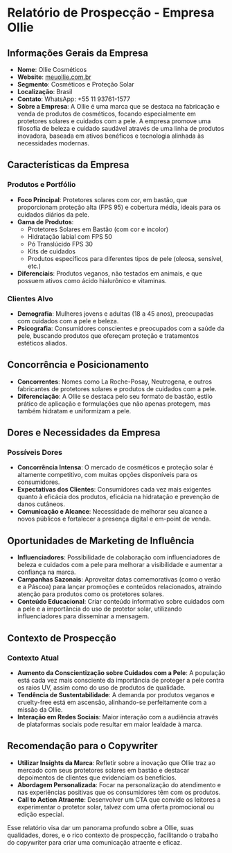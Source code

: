 # Relatório de Prospecção - **Empresa Ollie**

## Informações Gerais da Empresa
- **Nome**: Ollie Cosméticos
- **Website**: [meuollie.com.br](http://www.meuollie.com.br)
- **Segmento**: Cosméticos e Proteção Solar
- **Localização**: Brasil
- **Contato**: WhatsApp: +55 11 93761-1577 
- **Sobre a Empresa**: A Ollie é uma marca que se destaca na fabricação e venda de produtos de cosméticos, focando especialmente em protetores solares e cuidados com a pele. A empresa promove uma filosofia de beleza e cuidado saudável através de uma linha de produtos inovadora, baseada em ativos benéficos e tecnologia alinhada às necessidades modernas.

## Características da Empresa
### Produtos e Portfólio
- **Foco Principal**: Protetores solares com cor, em bastão, que proporcionam proteção alta (FPS 95) e cobertura média, ideais para os cuidados diários da pele.
- **Gama de Produtos**:
  - Protetores Solares em Bastão (com cor e incolor)
  - Hidratação labial com FPS 50
  - Pó Translúcido FPS 30
  - Kits de cuidados 
  - Produtos específicos para diferentes tipos de pele (oleosa, sensível, etc.)
- **Diferenciais**: Produtos veganos, não testados em animais, e que possuem ativos como ácido hialurônico e vitaminas.

### Clientes Alvo
- **Demografia**: Mulheres jovens e adultas (18 a 45 anos), preocupadas com cuidados com a pele e beleza.
- **Psicografia**: Consumidores conscientes e preocupados com a saúde da pele, buscando produtos que ofereçam proteção e tratamentos estéticos aliados.

## Concorrência e Posicionamento
- **Concorrentes**: Nomes como La Roche-Posay, Neutrogena, e outros fabricantes de protetores solares e produtos de cuidados com a pele.
- **Diferenciação**: A Ollie se destaca pelo seu formato de bastão, estilo prático de aplicação e formulações que não apenas protegem, mas também hidratam e uniformizam a pele.

## Dores e Necessidades da Empresa
### Possíveis Dores
- **Concorrência Intensa**: O mercado de cosméticos e proteção solar é altamente competitivo, com muitas opções disponíveis para os consumidores.
- **Expectativas dos Clientes**: Consumidores cada vez mais exigentes quanto à eficácia dos produtos, eficácia na hidratação e prevenção de danos cutâneos.
- **Comunicação e Alcance**: Necessidade de melhorar seu alcance a novos públicos e fortalecer a presença digital e em-point de venda.

## Oportunidades de Marketing de Influência
- **Influenciadores**: Possibilidade de colaboração com influenciadores de beleza e cuidados com a pele para melhorar a visibilidade e aumentar a confiança na marca.
- **Campanhas Sazonais**: Aproveitar datas comemorativas (como o verão e a Páscoa) para lançar promoções e conteúdos relacionados, atraindo atenção para produtos como os protetores solares.
- **Conteúdo Educacional**: Criar conteúdo informativo sobre cuidados com a pele e a importância do uso de protetor solar, utilizando influenciadores para disseminar a mensagem.

## Contexto de Prospecção
### Contexto Atual
- **Aumento da Conscientização sobre Cuidados com a Pele**: A população está cada vez mais consciente da importância de proteger a pele contra os raios UV, assim como do uso de produtos de qualidade.
- **Tendência de Sustentabilidade**: A demanda por produtos veganos e cruelty-free está em ascensão, alinhando-se perfeitamente com a missão da Ollie.
- **Interação em Redes Sociais**: Maior interação com a audiência através de plataformas sociais pode resultar em maior lealdade à marca.

## Recomendação para o Copywriter
- **Utilizar Insights da Marca**: Refletir sobre a inovação que Ollie traz ao mercado com seus protetores solares em bastão e destacar depoimentos de clientes que evidenciam os benefícios.
- **Abordagem Personalizada**: Focar na personalização do atendimento e nas experiências positivas que os consumidores têm com os produtos.
- **Call to Action Atraente**: Desenvolver um CTA que convide os leitores a experimentar o protetor solar, talvez com uma oferta promocional ou edição especial.

Esse relatório visa dar um panorama profundo sobre a Ollie, suas qualidades, dores, e o rico contexto de prospecção, facilitando o trabalho do copywriter para criar uma comunicação atraente e eficaz.
